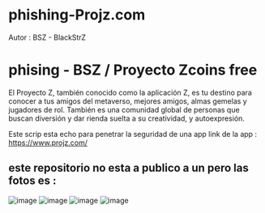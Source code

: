 # phishing-Projz.com
Autor : BSZ - BlackStrZ

# phising - BSZ / Proyecto Zcoins free

El Proyecto Z, también conocido como la aplicación Z, es tu destino para conocer a tus amigos del metaverso, mejores amigos, almas gemelas y jugadores de rol. También es una comunidad global de personas que buscan diversión y dar rienda suelta a su creatividad, y autoexpresión.

Este scrip esta echo para penetrar la seguridad de una app link de la app : https://www.projz.com/

## este repositorio no esta a publico a un pero las fotos es :
![image](https://github.com/AvastrOficial/phishing-Projz.com/assets/91764815/a3b1df74-5c5e-449f-be54-4be86e19b619)
![image](https://github.com/AvastrOficial/phishing-Projz.com/assets/91764815/b0bf2804-00e8-41eb-977e-122eac3325df)
![image](https://github.com/AvastrOficial/phishing-Projz.com/assets/91764815/a9d42767-c1ac-49ab-a630-a26cbc872d22)
![image](https://github.com/AvastrOficial/phishing-Projz.com/assets/91764815/48d81d53-940a-4cf5-ae50-92b1b1a2ba5a)

